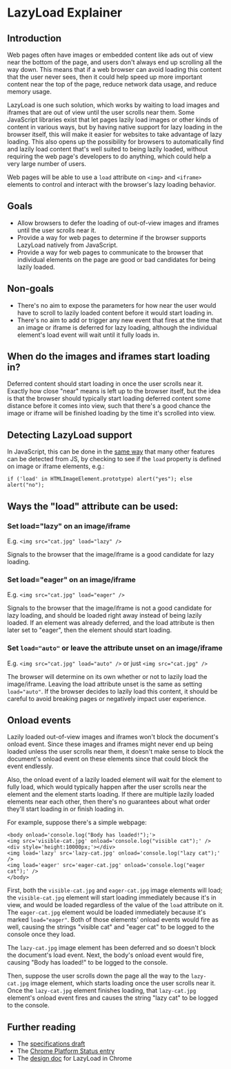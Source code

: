 # LazyLoad Explainer
## Introduction
Web pages often have images or embedded content like ads out of view near the bottom of the page, and users don't always end up scrolling all the way down. This means that if a web browser can avoid loading this content that the user never sees, then it could help speed up more important content near the top of the page, reduce network data usage, and reduce memory usage.

LazyLoad is one such solution, which works by waiting to load images and iframes that are out of view until the user scrolls near them. Some JavaScript libraries exist that let pages lazily load images or other kinds of content in various ways, but by having native support for lazy loading in the browser itself, this will make it easier for websites to take advantage of lazy loading. This also opens up the possibility for browsers to automatically find and lazily load content that's well suited to being lazily loaded, without requiring the web page's developers to do anything, which could help a very large number of users.

Web pages will be able to use a `load` attribute on `<img>` and `<iframe>` elements to control and interact with the browser's lazy loading behavior.
## Goals

- Allow browsers to defer the loading of out-of-view images and iframes until the user scrolls near it.
- Provide a way for web pages to determine if the browser supports LazyLoad natively from JavaScript.
- Provide a way for web pages to communicate to the browser that individual elements on the page are good or bad candidates for being lazily loaded.

## Non-goals

- There's no aim to expose the parameters for how near the user would have to scroll to lazily loaded content before it would start loading in.
- There's no aim to add or trigger any new event that fires at the time that an image or iframe is deferred for lazy loading, although the individual element's load event will wait until it fully loads in.

## When do the images and iframes start loading in?
Deferred content should start loading in once the user scrolls near it. Exactly how close "near" means is left up to the browser itself, but the idea is that the browser should typically start loading deferred content some distance before it comes into view, such that there's a good chance the image or iframe will be finished loading by the time it's scrolled into view.
## Detecting LazyLoad support
In JavaScript, this can be done in the [same way](https://developer.mozilla.org/en-US/docs/Learn/Tools_and_testing/Cross_browser_testing/Feature_detection) that many other features can be detected from JS, by checking to see if the `load` property is defined on image or iframe elements, e.g.:

```
if ('load' in HTMLImageElement.prototype) alert("yes"); else alert("no");
```

## Ways the "load" attribute can be used:
### Set load="lazy" on an image/iframe
E.g. `<img src="cat.jpg" load="lazy" />`

Signals to the browser that the image/iframe is a good candidate for lazy loading.
### Set load="eager" on an image/iframe
E.g. `<img src="cat.jpg" load="eager" />`

Signals to the browser that the image/iframe is not a good candidate for lazy loading, and should be loaded right away instead of being lazily loaded. If an element was already deferred, and the load attribute is then later set to "eager", then the element should start loading.
### Set `load="auto"` or leave the attribute unset on an image/iframe
E.g. `<img src="cat.jpg" load="auto" />` or just `<img src="cat.jpg" />`

The browser will determine on its own whether or not to lazily load the image/iframe. Leaving the load attribute unset is the same as setting `load="auto"`. If the browser decides to lazily load this content, it should be careful to avoid breaking pages or negatively impact user experience.
## Onload events
Lazily loaded out-of-view images and iframes won't block the document's onload event. Since these images and iframes might never end up being loaded unless the user scrolls near them, it doesn't make sense to block the document's onload event on these elements since that could block the event endlessly.

Also, the onload event of a lazily loaded element will wait for the element to fully load, which would typically happen after the user scrolls near the element and the element starts loading. If there are multiple lazily loaded elements near each other, then there's no guarantees about what order they'll start loading in or finish loading in.

For example, suppose there's a simple webpage:

```
<body onload='console.log("Body has loaded!");'>
<img src='visible-cat.jpg' onload='console.log("visible cat");' />
<div style='height:10000px;'></div>
<img load='lazy' src='lazy-cat.jpg' onload='console.log("lazy cat");' />
<img load='eager' src='eager-cat.jpg' onload='console.log("eager cat");' />
</body>
```

First, both the `visible-cat.jpg` and `eager-cat.jpg` image elements will load; the `visible-cat.jpg` element will start loading immediately because it's in view, and would be loaded regardless of the value of the `load` attribute on it. The `eager-cat.jpg` element would be loaded immediately because it's marked `load="eager"`. Both of those elements' onload events would fire as well, causing the strings "visible cat" and "eager cat" to be logged to the console once they load.

The `lazy-cat.jpg` image element has been deferred and so doesn't block the document's load event. Next, the body's onload event would fire, causing "Body has loaded!" to be logged to the console.

Then, suppose the user scrolls down the page all the way to the `lazy-cat.jpg` image element, which starts loading once the user scrolls near it. Once the `lazy-cat.jpg` element finishes loading, that `lazy-cat.jpg` element's onload event fires and causes the string "lazy cat" to be logged to the console.
## Further reading

- The [specifications draft](https://github.com/whatwg/html/pull/3752/files)
- The [Chrome Platform Status entry](https://www.chromestatus.com/feature/5645767347798016)
- The [design doc](https://docs.google.com/document/d/1e8ZbVyUwgIkQMvJma3kKUDg8UUkLRRdANStqKuOIvHg/edit) for LazyLoad in Chrome

